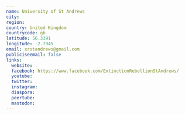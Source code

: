 ```yaml
---
name: University of St Andrews
city:
region:
country: United Kingdom
countrycode: gb
latitude: 56.3391
longitude: -2.7945
email: xrstandrews@gmail.com
publiciseemail: false
links:
  website:
  facebook: https://www.facebook.com/ExtinctionRebellionStAndrews/
  youtube:
  twitter:
  instagram:
  diaspora:
  peertube:
  mastodon:
---
```

